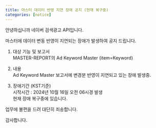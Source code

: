 ```yaml
---
title: 마스터 데이터 반영 지연 장애 공지 (현재 복구중)
categories: [notice]
---
```


안녕하십니까 네이버 검색광고 API입니다.<br>

마스터에 데이터 변동 반영이 지연되는 장애가 발생하여 공지 드립니다.<br>

1. 대상 기능 및 보고서 <br>
MASTER-REPORT의 Ad Keyword Master (item=Keyword)<br>

2. 내용<br>
Ad Keyword Master 보고서에 변경분 반영이 지연되고 있는 장애 발생중. <br>

3. 장애기간 (KST기준)<br>
시작시간 : 2024년 10월 16일 오전 06시경 발생<br>
현재 장애 복구중에 있습니다.<br>

업무에 불편을 드려 대단히 죄송합니다.<br>

감사합니다.


